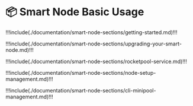 # :package: Smart Node Basic Usage

!!!include(./documentation/smart-node-sections/getting-started.md)!!!

!!!include(./documentation/smart-node-sections/upgrading-your-smart-node.md)!!!

!!!include(./documentation/smart-node-sections/rocketpool-service.md)!!!

!!!include(./documentation/smart-node-sections/node-setup-management.md)!!!

!!!include(./documentation/smart-node-sections/cli-minipool-management.md)!!!
